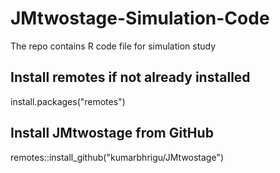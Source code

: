 # JMtwostage-Simulation-Code
The repo contains R code file for simulation study

## Install remotes if not already installed
install.packages("remotes")

## Install JMtwostage from GitHub
remotes::install_github("kumarbhrigu/JMtwostage")
